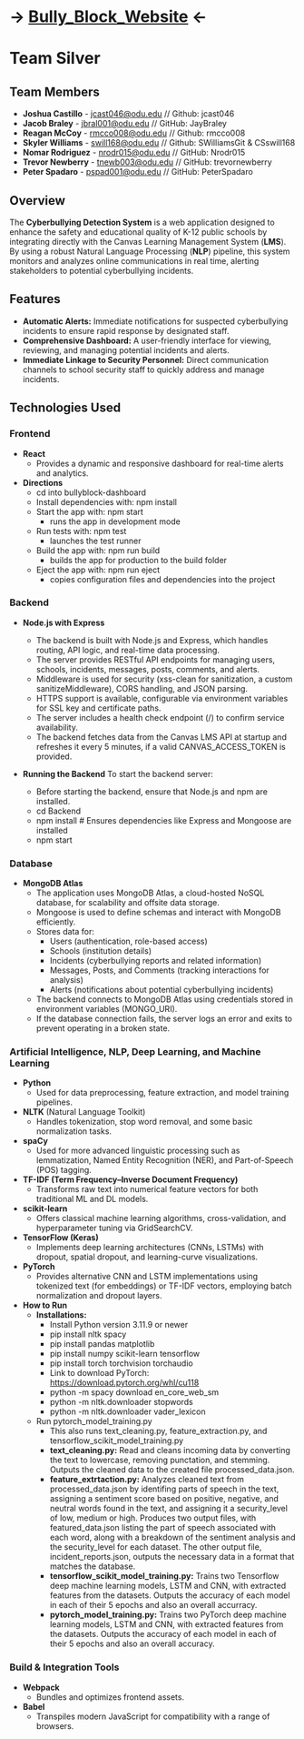 # -> [Bully_Block_Website](https://jcast046.github.io/Bully_Block_Website/) <-
# Team Silver

## Team Members
- **Joshua Castillo** - jcast046@odu.edu // Github: jcast046  
- **Jacob Braley** - jbral001@odu.edu // GitHub: JayBraley  
- **Reagan McCoy** - rmcco008@odu.edu // Github: rmcco008  
- **Skyler Williams** - swill168@odu.edu // Github: SWilliamsGit & CSswill168  
- **Nomar Rodriguez** - nrodr015@odu.edu // GitHub: Nrodr015  
- **Trevor Newberry** - tnewb003@odu.edu // GitHub: trevornewberry  
- **Peter Spadaro** - pspad001@odu.edu // GitHub: PeterSpadaro  


## Overview
The **Cyberbullying Detection System** is a web application designed to enhance the safety and educational quality of K-12 public schools by integrating directly with the Canvas Learning Management System (**LMS**). By using a robust Natural Language Processing (**NLP**) pipeline, this system monitors and analyzes online communications in real time, alerting stakeholders to potential cyberbullying incidents.

## Features
- **Automatic Alerts:** Immediate notifications for suspected cyberbullying incidents to ensure rapid response by designated staff.  
- **Comprehensive Dashboard:** A user-friendly interface for viewing, reviewing, and managing potential incidents and alerts.  
- **Immediate Linkage to Security Personnel:** Direct communication channels to school security staff to quickly address and manage incidents.


## Technologies Used

### Frontend
- **React**  
  - Provides a dynamic and responsive dashboard for real-time alerts and analytics.
- **Directions** 
  - cd into bullyblock-dashboard
  - Install dependencies with: npm install
  - Start the app with: npm start
      - runs the app in development mode
  - Run tests with: npm test
      - launches the test runner
  - Build the app with: npm run build
      - builds the app for production to the build folder
  - Eject the app with: npm run eject
      - copies configuration files and dependencies into the project

### Backend
- **Node.js with Express**  
  - The backend is built with Node.js and Express, which handles routing, API logic, and real-time data processing.
  - The server provides RESTful API endpoints for managing users, schools, incidents, messages, posts, comments, and alerts.
  - Middleware is used for security (xss-clean for sanitization, a custom sanitizeMiddleware), CORS handling, and JSON parsing.
  - HTTPS support is available, configurable via environment variables for SSL key and certificate paths.
  - The server includes a health check endpoint (/) to confirm service availability.
  - The backend fetches data from the Canvas LMS API at startup and refreshes it every 5 minutes, if a valid CANVAS_ACCESS_TOKEN is provided.
 
- **Running the Backend**
To start the backend server:
  - Before starting the backend, ensure that Node.js and npm are installed.
  - cd Backend
  - npm install  # Ensures dependencies like Express and Mongoose are installed
  - npm start
    
### Database
- **MongoDB Atlas**  
  - The application uses MongoDB Atlas, a cloud-hosted NoSQL database, for scalability and offsite data storage.
  - Mongoose is used to define schemas and interact with MongoDB efficiently.
  - Stores data for:
    - Users (authentication, role-based access)
    - Schools (institution details)
    - Incidents (cyberbullying reports and related information)
    - Messages, Posts, and Comments (tracking interactions for analysis)
    - Alerts (notifications about potential cyberbullying incidents)
  - The backend connects to MongoDB Atlas using credentials stored in environment variables (MONGO_URI).
  - If the database connection fails, the server logs an error and exits to prevent operating in a broken state.

### Artificial Intelligence, NLP, Deep Learning, and Machine Learning
- **Python**  
  - Used for data preprocessing, feature extraction, and model training pipelines.
- **NLTK** (Natural Language Toolkit)  
  - Handles tokenization, stop word removal, and some basic normalization tasks.
- **spaCy**  
  - Used for more advanced linguistic processing such as lemmatization, Named Entity Recognition (NER), and Part-of-Speech (POS) tagging.
- **TF-IDF (Term Frequency–Inverse Document Frequency)**  
  - Transforms raw text into numerical feature vectors for both traditional ML and DL models.
- **scikit-learn**  
  - Offers classical machine learning algorithms, cross-validation, and hyperparameter tuning via GridSearchCV.
- **TensorFlow (Keras)**  
  - Implements deep learning architectures (CNNs, LSTMs) with dropout, spatial dropout, and learning-curve visualizations.
- **PyTorch**  
  - Provides alternative CNN and LSTM implementations using tokenized text (for embeddings) or TF-IDF vectors, employing batch normalization and dropout layers.
- **How to Run**
  - **Installations:**
    - Install Python version 3.11.9 or newer
    - pip install nltk spacy
    - pip install pandas matplotlib
    - pip install numpy scikit-learn tensorflow
    - pip install torch torchvision torchaudio
    - Link to download PyTorch: https://download.pytorch.org/whl/cu118
    - python -m spacy download en_core_web_sm
    - python -m nltk.downloader stopwords
    - python -m nltk.downloader vader_lexicon
  - Run pytorch_model_training.py
    - This also runs text_cleaning.py, feature_extraction.py, and tensorflow_scikit_model_training.py
    - **text_cleaning.py:** Read and cleans incoming data by converting the text to lowercase, removing punctation, and stemming. Outputs the cleaned data to the created file processed_data.json.
    - **feature_extrtaction.py:** Analyzes cleaned text from processed_data.json by identifing parts of speech in the text, assigning a sentiment score based on positive, negative, and neutral words found in the text, and assigning it a security_level of low, medium or high. Produces two output files, with featured_data.json listing the part of speech associated with each word, along with a breakdown of the sentiment analysis and the security_level for each dataset. The other output file, incident_reports.json, outputs the necessary data in a format that matches the database.
    - **tensorflow_scikit_model_training.py:** Trains two Tensorflow deep machine learning models, LSTM and CNN, with extracted features from the datasets. Outputs the accuracy of each model in each of their 5 epochs and also an overall accurracy.
    - **pytorch_model_training.py:** Trains two PyTorch deep machine learning models, LSTM and CNN, with extracted features from the datasets. Outputs the accuracy of each model in each of their 5 epochs and also an overall accuracy.

### Build & Integration Tools
- **Webpack**  
  - Bundles and optimizes frontend assets.
- **Babel**  
  - Transpiles modern JavaScript for compatibility with a range of browsers.
